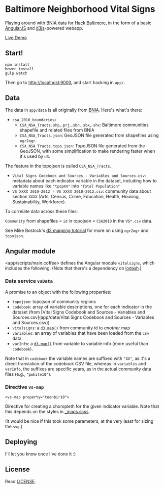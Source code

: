 # Baltimore Neighborhood Vital Signs

Playing around with [BNIA][1] data for [Hack Baltimore][2], in the form of a
basic [AngularJS][4] and [d3js][5]-powered webapp.

[Live Demo](http://anandthakker.github.io/baltimore-neighborhood-vitalsigns/#/i//)

[1]:[http://bniajfi.org/vital_signs/data_downloads/]
[2]:[http://hackbaltimore.org/events/hack-for-change-baltimore/]
[4]:[http://angularjs.org]
[5]:[http://d3js.org]

## Start!

    npm install
    bower install
    gulp watch

Then go to <http://localhost:9000>, and start hacking in `app/`.

## Data

The data in `app/data` is all originally from [BNIA][1]. Here's what's there:

- `csa_2010_boundaries/`
  - `CSA_NSA_Tracts.shp`,`.prj`,`.sbn`,`.sbx`,`.shx`: Baltimore communities shapefile and related files from BNIA
  - `CSA_NSA_Tracts.json`: GeoJSON file generated from shapefiles using `ogr2ogr`.
  - `CSA_NSA_Tracts.topo.json`: TopoJSON file generated from the GeoJSON, with some simplification to make rendering faster when it's used by `d3`.

The feature in the topojson is called `CSA_NSA_Tracts`.

- `Vital Signs Codebook and Sources - Variables and Sources.csv`: metadata about each indicator variable in the dataset, including how to variable names like `"tpopXX"` into `"Total Population"`
- `VS XXXX 2010-2012 - VS XXXX 2010-2012.csv`: community data about section `XXXX` (Arts, Census, Crime, Education, Health, Housing, Sustainability, Workforce).

To correlate data across these files:

`Community` from shapefiles = `id` in topojson = `CSA2010` in the `VS*.csv` data.

See Mike Bostock's [d3 mapping tutorial][3] for more on using `ogr2ogr` and `topojson`.

[3]:[http://bost.ocks.org/mike/map/]

## Angular module

<app/scripts/main.coffee> defines the Angular module `vitalsigns`, which includes the following.
(Note that there's a dependency on [lodash][6].)

[6]:[http://lodash.com]

### Data service `vsData`

A promise to an object with the following properties:

- `topojson`: topojson of community regions
- `codebook`: array of variable descriptions, one for each indicator in the dataset (from [Vital Signs Codebook and Sources - Variables and Sources.csv](app/data/Vital Signs Codebook and Sources - Variables and Sources.csv))
- `vitalsigns`: a [`d3.map()`][7] from community id to _another_ map
- `variables`: an array of variables that have been loaded from the `csv` data.
- `varInfo`: a [`d3.map()`][7] from variable to variable info (more useful than `codebook`).

Note that in `codebook` the variable names are suffixed with `"XX"`, as it's a direct
translation of the codebook CSV file, whereas in `variables` and `varInfo`, the suffixes are
specific years, as in the actual community data files (e.g., `"pwhite10"`).

### Directive `vs-map`

    <vs-map property="teenbir10">

Directive for creating a choropleth for the given indicator variable. Note that this depends on the styles in [_maps.scss](app/styles/_maps.scss).

(It would be nice if this took some parameters, at the very least for
sizing the `svg`.)


[7]: [https://github.com/mbostock/d3/wiki/Arrays#maps]



## Deploying

I'll let you know once I've done it :)

## License

Read [LICENSE](LICENSE).
